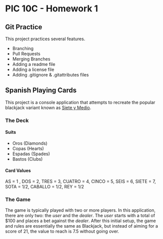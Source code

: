 # PIC 10C - Homework 1
## Git Practice
This project practices several features.
* Branching
* Pull Requests
* Merging Branches
* Adding a readme file
* Adding a license file
* Adding .gitignore & .gitattributes files

## Spanish Playing Cards
This project is a console application that attempts to recreate the popular blackjack variant known as [Siete y Medio]( https://en.wikipedia.org/wiki/Sette_e_mezzo ).

### The Deck
#### Suits
* Oros (Diamonds)
* Copas (Hearts)
* Espadas (Spades)
* Bastos (Clubs)
#### Card Values
AS = 1 , DOS = 2, TRES = 3, CUATRO = 4, CINCO = 5, SEIS = 6, SIETE = 7, SOTA = 1/2, CABALLO = 1/2, REY = 1/2

### The Game
The game is typically played with two or more players. In this application, there are only two: the *user* and the *dealer*. The *user* starts with a total of $100 and places a bet against the *dealer*. After this initial setup, the game and rules are essentially the same as Blackjack, but instead of aiming for a score of 21, the value to reach is 7.5 without going over.



